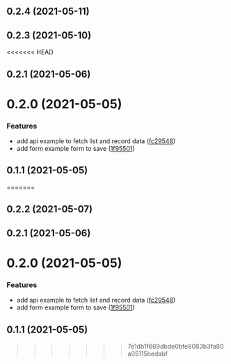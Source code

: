 ## 0.2.4 (2021-05-11)



## 0.2.3 (2021-05-10)



<<<<<<< HEAD
## 0.2.1 (2021-05-06)



# 0.2.0 (2021-05-05)


### Features

* add api example to fetch list and record data ([fc29548](https://github.com/kunvargeo/vuejs-examples/commit/fc29548497d6338b2542fa7c5795cf10f4e2e284))
* add form example form to save ([1f95501](https://github.com/kunvargeo/vuejs-examples/commit/1f95501c1602e03271bd9626f2bd10effe86c696))



## 0.1.1 (2021-05-05)



=======
## 0.2.2 (2021-05-07)



## 0.2.1 (2021-05-06)



# 0.2.0 (2021-05-05)


### Features

* add api example to fetch list and record data ([fc29548](https://github.com/kunvargeo/vuejs-examples/commit/fc29548497d6338b2542fa7c5795cf10f4e2e284))
* add form example form to save ([1f95501](https://github.com/kunvargeo/vuejs-examples/commit/1f95501c1602e03271bd9626f2bd10effe86c696))



## 0.1.1 (2021-05-05)



>>>>>>> 7e1db1f669dbde0bfe8083b3fa80a05115bedabf
